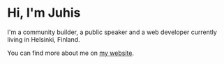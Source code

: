 # Hi, I'm Juhis

I'm a community builder, a public speaker and a web developer currently living in Helsinki, Finland.

You can find more about me on [my website](https://hamatti.org).
